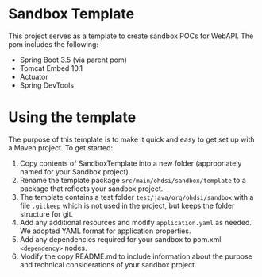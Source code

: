 # Sandbox Template

This project serves as a template to create sandbox POCs for WebAPI.  The pom includes the following:

- Spring Boot 3.5 (via parent pom)
- Tomcat Embed 10.1
- Actuator
- Spring DevTools

# Using the template

The purpose of this template is to make it quick and easy to get set up with a Maven project.   To get started:

1. Copy contents of SandboxTemplate into a new folder (appropriately named for your Sandbox project).
2. Rename the template package `src/main/ohdsi/sandbox/template` to a package that reflects your sandbox project.
3. The template contains a test folder `test/java/org/ohdsi/sandbox` with a file `.gitkeep` which is not used in the project, but keeps the folder
  structure for git.
4. Add any additional resources and modify `application.yaml` as needed.  We adopted YAML format for application properties.
5. Add any dependencies required for your sandbox to pom.xml `<dependency>` nodes.
6. Modify the copy README.md to include information about the purpose and technical considerations of your sandbox project.





